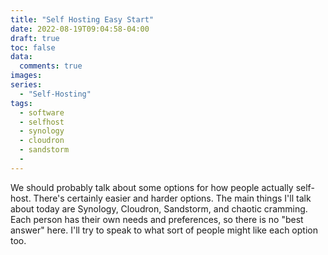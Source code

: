 ```yaml
---
title: "Self Hosting Easy Start"
date: 2022-08-19T09:04:58-04:00
draft: true
toc: false
data:
  comments: true
images:
series:
  - "Self-Hosting"
tags:
  - software
  - selfhost
  - synology
  - cloudron
  - sandstorm
  -
---
```


We should probably talk about some options for how people actually self-host. There's certainly easier and harder
options. The main things I'll talk about today are Synology, Cloudron, Sandstorm, and chaotic cramming. Each person has
their own needs and preferences, so there is no "best answer" here. I'll try to speak to what sort of people might like
each option too.
